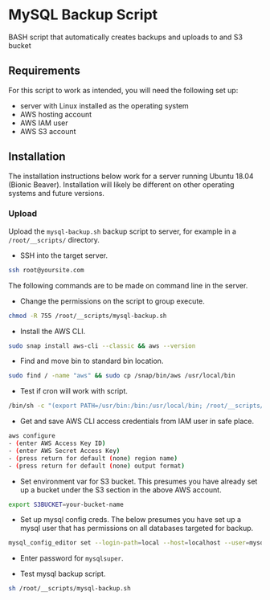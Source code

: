 # MySQL Backup Script
BASH script that automatically creates backups and uploads to and S3 bucket

## Requirements
For this script to work as intended, you will need the following set up:
- server with Linux installed as the operating system
- AWS hosting account
- AWS IAM user
- AWS S3 account

## Installation
The installation instructions below work for a server running Ubuntu 18.04 (Bionic Beaver).  Installation will likely be different on other operating systems and future versions.

### Upload
Upload the `mysql-backup.sh` backup script to server, for example in a `/root/__scripts/` directory.

- SSH into the target server.
```bash
ssh root@yoursite.com
```
The following commands are to be made on command line in the server.

- Change the permissions on the script to group execute.
```bash
chmod -R 755 /root/__scripts/mysql-backup.sh
```
- Install the AWS CLI.
```bash
sudo snap install aws-cli --classic && aws --version
```
- Find and move bin to standard bin location.
```bash
sudo find / -name "aws" && sudo cp /snap/bin/aws /usr/local/bin
```

- Test if cron will work with script.
```bash
/bin/sh -c "(export PATH=/usr/bin:/bin:/usr/local/bin; /root/__scripts/mysql-backup.sh </dev/null)"
```

- Get and save AWS CLI access credentials from IAM user in safe place.
```bash
aws configure
- (enter AWS Access Key ID)
- (enter AWS Secret Access Key)
- (press return for default (none) region name)
- (press return for default (none) output format)
```

- Set environment var for S3 bucket.  This presumes you have already set up a bucket under the S3 section in the above AWS account.
```bash
export S3BUCKET=your-bucket-name
```

- Set up mysql config creds.  The below presumes you have set up a mysql user that has permissions on all databases targeted for backup.
```bash
mysql_config_editor set --login-path=local --host=localhost --user=mysqlsuperuser --password
```

- Enter password for `mysqlsuper`.

- Test mysql backup script.
```bash
sh /root/__scripts/mysql-backup.sh
```
